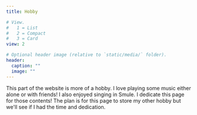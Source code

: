 ```yaml
---
title: Hobby

# View.
#   1 = List
#   2 = Compact
#   3 = Card
view: 2

# Optional header image (relative to `static/media/` folder).
header:
  caption: ""
  image: ""
---
```

This part of the website is more of a hobby. I love playing some music either alone or with friends! I also enjoyed singing in Smule. I dedicate this page for those contents! The plan is for this page to store my other hobby but we'll see if I had the time and dedication.

<!--
<p> Selamat datang di laman Ino!! Laman ini berisi segala macam postingan tentang kebijakan industri dan tentang Kementerian Perindustrian. Keinginan saya sih laman ini akan berisi tidak hanya tulisan dan pemikiran saya, tapi juga teman-teman yang kepingin menyumbangkan pemikirannya mengenai kebijakan industri di Indonesia, atau tentang Kementerian Perindustrian. Banyak lho yang bisa diomongin tentang kebijakan industri, misalnya infrastruktur penyokong, input, ekspor impor, da total factor productivity, <i>among others!</i>. Yukkkkk bantuin saya bikin laman ini lebih ramai!! </p> 
<div class="posts">
  {% for post in site.categories.ino %}
    <article class="post">

      <h1><a href="{{ site.baseurl }}{{ post.url }}">{{ post.title }} </a></h1>

      <div class="entry">
        {{ post.excerpt }}
      </div>

      <a href="{{ site.baseurl }}{{ post.url }}" class="read-more">Read More... (written {{ post.date | date_to_string}})</a>
    </article>
  {% endfor %}
</div>

	<h1>{{ page.title }}</h1>
<p> &#9761; This site is under construction. Please be patient &#9761; <p>
	<img src="{{ site.baseurl }}/images/404.jpg" alt="Constructocat by https://github.com/jasoncostello" style="width: 400px;"/>

<h3> &#9761; Under Construction &#9761;</h3>
<ul class="posts">

	  {% for post in site.tags.Kemenperin %}
	    <li><span>{{ post.date | date_to_string }}</span> » <a href="{{ post.url }}" title="{{ post.title }}">{{ post.title }}</a></li>
	  {% endfor %}
	</ul>

<h3> &#9761; Under Construction &#9761; </h3>

	<ul class="posts">

	  {% for post in site.tags.Depok %}
	    <li><span>{{ post.date | date_to_string }}</span> » <a href="{{ post.url }}" title="{{ post.title }}">{{ post.title }}</a></li>
	  {% endfor %}
	</ul>
-->
